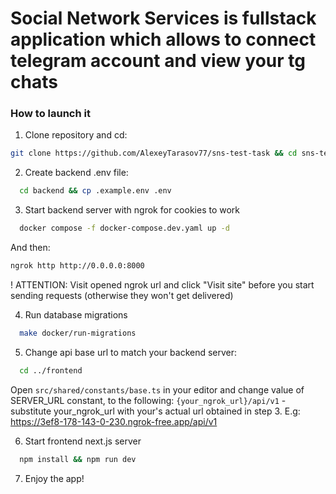# Social Network Services is fullstack application which allows to connect telegram account and view your tg chats

### How to launch it
1. Clone repository and cd:
  ```bash
  git clone https://github.com/AlexeyTarasov77/sns-test-task && cd sns-test-task
  ```
2. Create backend .env file:
  ```bash
    cd backend && cp .example.env .env
  ```

3. Start backend server with ngrok for cookies to work
  ```bash
    docker compose -f docker-compose.dev.yaml up -d
  ```
  And then:
  ```bash
  ngrok http http://0.0.0.0:8000
  ```
  ! ATTENTION: Visit opened ngrok url and click "Visit site" before you start sending requests (otherwise they won't get delivered)

4. Run database migrations
  ```bash
    make docker/run-migrations
  ```

5. Change api base url to match your backend server:
  ```bash
    cd ../frontend
  ```
  Open `src/shared/constants/base.ts` in your editor and change value of SERVER_URL constant, to the following: `{your_ngrok_url}/api/v1` - substitute your_ngrok_url with your's actual url obtained in step 3. E.g: https://3ef8-178-143-0-230.ngrok-free.app/api/v1

6. Start frontend next.js server
  ```bash
    npm install && npm run dev
  ```

7. Enjoy the app!
